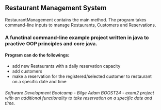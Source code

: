 ## Restaurant Management System

RestaurantManagement contains the main method. The program takes command-line inputs to manage Restaurants, Customers and Reservations.

### A functinal command-line example project written in java to practive OOP principles and core java.

#### Program can do the followings:
* add new Restaurants with a daily reservation capacity
* add customers
* make a reservation for the registered/selected customer to restaurant on a specific date and time

###### Software Development Bootcamp - Bilge Adam BOOST24 - exam2 project with an additional functionality to take reservation on a specific date and time.
